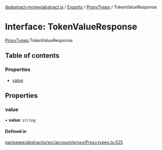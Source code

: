 [@abstract-money/abstract.js](../README.md) / [Exports](../modules.md) / [ProxyTypes](../modules/ProxyTypes.md) / TokenValueResponse

# Interface: TokenValueResponse

[ProxyTypes](../modules/ProxyTypes.md).TokenValueResponse

## Table of contents

### Properties

- [value](ProxyTypes.TokenValueResponse.md#value)

## Properties

### value

• **value**: `string`

#### Defined in

[packages/abstractjs/src/account/proxy/Proxy.types.ts:525](https://github.com/AbstractSDK/frontend/blob/07410073/packages/abstractjs/src/account/proxy/Proxy.types.ts#L525)

